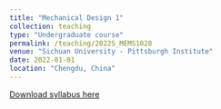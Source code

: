 ```yaml
---
title: "Mechanical Design 1"
collection: teaching
type: "Undergraduate course"
permalink: /teaching/2022S_MEMS1028
venue: "Sichuan University - Pittsburgh Institute"
date: 2022-01-01
location: "Chengdu, China"
---
```

[Download syllabus here](http://Liuchao-JIN.github.io/files/2022S_MEMS1028.pdf)
